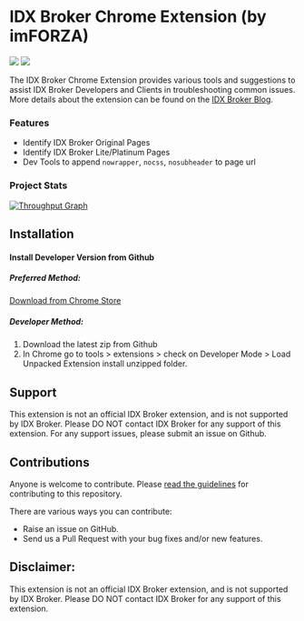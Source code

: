 # IDX Broker Chrome Extension (by imFORZA)

![](https://img.shields.io/chrome-web-store/rating/idx-broker-developer-tool/jhbjpgeadnkpelpjgpgkghpmpfddhdjn.svg)
![](https://img.shields.io/chrome-web-store/rating-count/idx-broker-developer-tool/jhbjpgeadnkpelpjgpgkghpmpfddhdjn.svg)

The IDX Broker Chrome Extension provides various tools and suggestions to assist IDX Broker Developers and Clients in troubleshooting common issues. More details about the extension can be found on the [IDX Broker Blog](http://blog.idxbroker.com/imforzas-chrome-extension-makes-it-easier-for-developers-to-troubleshoot/).

### Features
* Identify IDX Broker Original Pages
* Identify IDX Broker Lite/Platinum Pages
* Dev Tools to append `nowrapper`, `nocss`, `nosubheader` to page url

### Project Stats

[![Throughput Graph](https://graphs.waffle.io/imFORZA/idxbroker-chrome/throughput.svg)](https://waffle.io/imFORZA/idxbroker-chrome/metrics/throughput)

## Installation

#### Install Developer Version from Github

##### Preferred Method:

[Download from Chrome Store](https://chrome.google.com/webstore/detail/idx-broker-developer-tool/jhbjpgeadnkpelpjgpgkghpmpfddhdjn?hl=en-US)

##### Developer Method:

1. Download the latest zip from Github
2. In Chrome go to tools > extensions > check on Developer Mode > Load Unpacked Extension install unzipped folder.

## Support

This extension is not an official IDX Broker extension, and is not supported by IDX Broker. Please DO NOT contact IDX Broker for any support of this extension. For any support issues, please submit an issue on Github.

## Contributions

Anyone is welcome to contribute. Please [read the guidelines](https://github.com/blog/1184-contributing-guidelines) for contributing to this repository.

There are various ways you can contribute:

* Raise an issue on GitHub.
* Send us a Pull Request with your bug fixes and/or new features.

## Disclaimer:
This extension is not an official IDX Broker extension, and is not supported by IDX Broker. Please DO NOT contact IDX Broker for any support of this extension.




